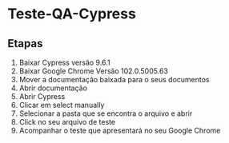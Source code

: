 # Teste-QA-Cypress
 
##  Etapas
1. Baixar Cypress versão 9.6.1
2. Baixar Google Chrome Versão 102.0.5005.63
3. Mover a documentação baixada para o seus documentos
4. Abrir documentação
5. Abrir Cypress
6. Clicar em select manually
7. Selecionar a pasta que se encontra o arquivo e abrir
8. Click no seu arquivo de teste
9. Acompanhar o teste que apresentará no seu Google Chrome

